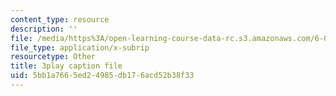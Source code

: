 ```yaml
---
content_type: resource
description: ''
file: /media/https%3A/open-learning-course-data-rc.s3.amazonaws.com/6-046j-design-and-analysis-of-algorithms-spring-2015/5bb1a7665ed24985db176acd52b38f33_TOb1tuEZ2X4.srt
file_type: application/x-subrip
resourcetype: Other
title: 3play caption file
uid: 5bb1a766-5ed2-4985-db17-6acd52b38f33
---
```

